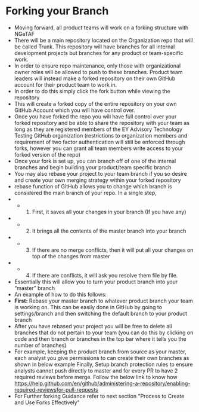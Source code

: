 # **Forking your Branch**
*  Moving forward, all product teams will work on a forking structure with NGeTAF
* There will be a main repository located on the Organization repo that will be called Trunk.
  This repository will have branches for all internal development projects but branches for
  any product or team-specific work.
* In order to ensure repo maintenance, only those with organizational owner roles will be
  allowed to push to these branches. Product team leaders will instead make a forked
  repository on their own GitHub account for their product team to work in.
*  In order to do this simply click the fork button while viewing the repository
*  This will create a forked copy of the entire repository on your own GitHub Account which
   you will have control over.
* Once you have forked the repo you will have full control over your forked repository and be
  able to share the repository with your team as long as they are registered members of the
  EY Advisory Technology Testing GitHub organization (restrictions to organization members
  and requirement of two factor authentication will still be enforced through forks, however
  you can grant all team members write access to your forked version of the repo)
*  Once your fork is set up, you can branch off of one of the internal branches and begin
   building your product/team specific branch
*  You may also rebase your project to your team branch if you so desire and create your own
   merging strategy within your forked repository
*  rebase function of GitHub allows you to change which branch is considered the main branch
   of your repo. In a single step,
* * 1. First, it saves all your changes in your branch (If you have any)
* * 2. It brings all the contents of the master branch into your branch
* * 3. If there are no merge conflicts, then it will put all your changes on top of the changes
       from master
* * 4. If there are conflicts, it will ask you resolve them file by file.
*  Essentially this will allow you to turn your product branch into your “master” branch
*  An example of how to do this follows:
*  **First:** Rebase your master branch to whatever product branch your team is working on. This
   can be easily done in GitHub by going to settings/branch and then switching the default
   branch to your product branch
* After you have rebased your project you will be free to delete all branches that do not
  pertain to your team (you can do this by clicking on code and then branch or branches in the
  top bar where it tells you the number of branches)
* For example, keeping the product branch from source as your master, each analyst you give
  permissions to can create their own branches as shown in below example
  Finally, Setup branch protection rules to ensure analysts cannot push directly to master and
  for every PR to have 2 required reviews before merge. Follow the below link to know how
  https://help.github.com/en/github/administering-a-repository/enabling-required-reviewsfor-pull-requests
* For Further forking Guidance refer to next section "Process to Create and Use Forks Effectively"
